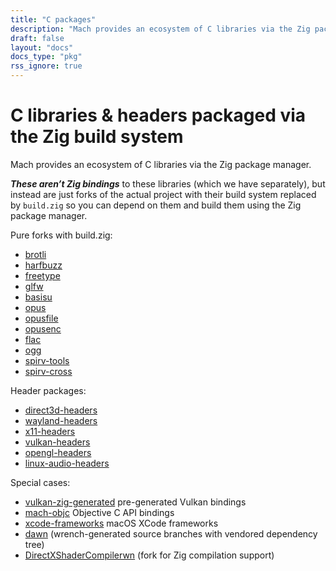 ```yaml
---
title: "C packages"
description: "Mach provides an ecosystem of C libraries via the Zig package manager. These aren't Zig bindings, but rather just projects built using build.zig"
draft: false
layout: "docs"
docs_type: "pkg"
rss_ignore: true
---
```


# C libraries & headers packaged via the Zig build system

Mach provides an ecosystem of C libraries via the Zig package manager.

**_These aren’t Zig bindings_** to these libraries (which we have separately), but instead are just forks of the actual project with their build system replaced by `build.zig` so you can depend on them and build them using the Zig package manager.

Pure forks with build.zig:

* [brotli](https://github.com/hexops/brotli)
* [harfbuzz](https://github.com/hexops/harfbuzz)
* [freetype](https://github.com/hexops/freetype)
* [glfw](https://github.com/hexops/glfw)
* [basisu](https://github.com/hexops/basisu)
* [opus](https://github.com/hexops/opus)
* [opusfile](https://github.com/hexops/opusfile)
* [opusenc](https://github.com/hexops/opusenc)
* [flac](https://github.com/hexops/flac)
* [ogg](https://github.com/hexops/ogg)
* [spirv-tools](https://github.com/hexops/spirv-tools)
* [spirv-cross](https://github.com/hexops/spirv-cross)

Header packages:

* [direct3d-headers](https://github.com/hexops/direct3d-headers)
* [wayland-headers](https://github.com/hexops/wayland-headers)
* [x11-headers](https://github.com/hexops/x11-headers)
* [vulkan-headers](https://github.com/hexops/vulkan-headers)
* [opengl-headers](https://github.com/hexops/opengl-headers)
* [linux-audio-headers](https://github.com/hexops/linux-audio-headers)

Special cases:

* [vulkan-zig-generated](https://github.com/hexops/vulkan-zig-generated) pre-generated Vulkan bindings
* [mach-objc](https://github.com/hexops/mach-objc) Objective C API bindings
* [xcode-frameworks](https://github.com/hexops/xcode-frameworks) macOS XCode frameworks
* [dawn](https://github.com/hexops/dawn) (wrench-generated source branches with vendored dependency tree)
* [DirectXShaderCompilerwn](https://github.com/hexops/DirectXShaderCompiler) (fork for Zig compilation support)
